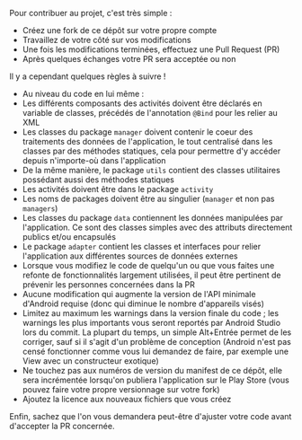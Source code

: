 Pour contribuer au projet, c'est très simple : 

 * Créez une fork de ce dépôt sur votre propre compte
 * Travaillez de votre côté sur vos modifications
 * Une fois les modifications terminées, effectuez une Pull Request (PR)
 * Après quelques échanges votre PR sera acceptée ou non

Il y a cependant quelques règles à suivre !

 * Au niveau du code en lui même :
  * Les différents composants des activités doivent être déclarés en variable de classes, précédés de l'annotation `@Bind` pour les relier au XML
  * Les classes du package `manager` doivent contenir le coeur des traitements des données de l'application, le tout centralisé dans les classes par des méthodes statiques, cela pour permettre d'y accéder depuis n'importe-où dans l'application
  * De la même manière, le package `utils` contient des classes utilitaires possédant aussi des méthodes statiques
  * Les activités doivent être dans le package `activity`
  * Les noms de packages doivent être au singulier (`manager` et non pas `managers`)
  * Les classes du package `data` contiennent les données manipulées par l'application. Ce sont des classes simples avec des attributs directement publics et/ou encapsulés
  * Le package `adapter` contient les classes et interfaces pour relier l'application aux différentes sources de données externes
 * Lorsque vous modifiez le code de quelqu'un ou que vous faites une refonte de fonctionnalités largement utilisées, il peut être pertinent de prévenir les personnes concernées dans la PR
 * Aucune modification qui augmente la version de l'API minimale d'Android requise (donc qui diminue le nombre d'appareils visés)
 * Limitez au maximum les warnings dans la version finale du code ; les warnings les plus importants vous seront reportés par Android Studio lors du commit. La plupart du temps, un simple Alt+Entrée permet de les corriger, sauf si il s'agit d'un problème de conception (Android n'est pas censé fonctionner comme vous lui demandez de faire, par exemple une View avec un constructeur exotique)
 * Ne touchez pas aux numéros de version du manifest de ce dépôt, elle sera incrémentée lorsqu'on publiera l'application sur le Play Store (vous pouvez faire votre propre versionnage sur votre fork)
 * Ajoutez la licence aux nouveaux fichiers que vous créez
 
 Enfin, sachez que l'on vous demandera peut-être d'ajuster votre code avant d'accepter la PR concernée.
